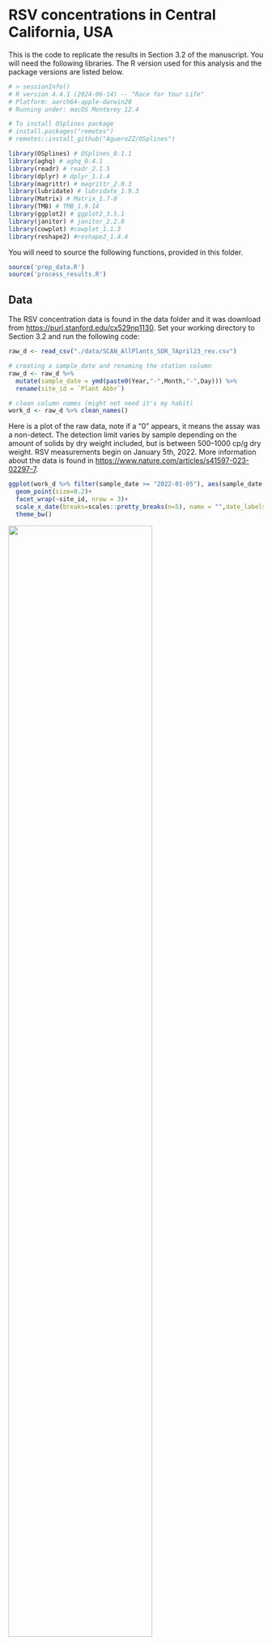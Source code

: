 
<!-- README.md is generated from the README.Rmd. Please edit that file -->

# RSV concentrations in Central California, USA

This is the code to replicate the results in Section 3.2 of the
manuscript. You will need the following libraries. The R version used
for this analysis and the package versions are listed below.

``` r
# > sessionInfo()
# R version 4.4.1 (2024-06-14) -- "Race for Your Life"
# Platform: aarch64-apple-darwin20
# Running under: macOS Monterey 12.4

# To install OSplines package
# install.packages("remotes")
# remotes::install_github("AgueroZZ/OSplines")

library(OSplines) # OSplines_0.1.1
library(aghq) # aghq_0.4.1
library(readr) # readr_2.1.5
library(dplyr) # dplyr_1.1.4
library(magrittr) # magrittr_2.0.3 
library(lubridate) # lubridate_1.9.3 
library(Matrix) # Matrix_1.7-0 
library(TMB) # TMB_1.9.14 
library(ggplot2) # ggplot2_3.5.1
library(janitor) # janitor_2.2.0
library(cowplot) #cowplot_1.1.3
library(reshape2) #reshape2_1.4.4
```

You will need to source the following functions, provided in this
folder.

``` r
source('prep_data.R')
source('process_results.R')
```

## Data

The RSV concentration data is found in the data folder and it was
download from <https://purl.stanford.edu/cx529np1130>. Set your working
directory to Section 3.2 and run the following code:

``` r
raw_d <- read_csv("./data/SCAN_AllPlants_SDR_7April23_rev.csv")

# creating a sample_date and renaming the station column
raw_d <- raw_d %>% 
  mutate(sample_date = ymd(paste0(Year,"-",Month,"-",Day))) %>% 
  rename(site_id = `Plant Abbr`) 

# clean column names (might not need it's my habit)
work_d <- raw_d %>% clean_names() 
```

Here is a plot of the raw data, note if a “0” appears, it means the
assay was a non-detect. The detection limit varies by sample depending
on the amount of solids by dry weight included, but is between 500–1000
cp/g dry weight. RSV measurements begin on January 5th, 2022. More
information about the data is found in
<https://www.nature.com/articles/s41597-023-02297-7>.

``` r
ggplot(work_d %>% filter(sample_date >= "2022-01-05"), aes(sample_date,rsv_gc_g_dry_weight))+ 
  geom_point(size=0.2)+
  facet_wrap(~site_id, nrow = 3)+ 
  scale_x_date(breaks=scales::pretty_breaks(n=5), name = "",date_labels ="%b")+
  theme_bw()
```

<img src="README_files/figure-gfm/unnamed-chunk-3-1.png" width="75%" />

## Prepping Data for Modeling

The function “prep_data” will prepare the data for modeling. An example
of how to use this function and important notes for its use are found
below.

- Important Notes about Normalization:
  - If no normalization variable is used, then create a denominator
    column with values of ones
    - Example: “mutate(denom = 1)” and denom_column_name = “denom” in
      prep_data( ) function
  - In this example, we will use PMMoV t normalize RSV concentrations.
  - Both PMMoV and RSV concentrations are measured as gc/g and therefore
    the PMMoV-normalized RSV concentrations are unitless.
- Important Notes about Censoring:
  - If no outcome values are censored, create a censored_y column with
    values of FALSE
    - Example: mutate(censored_y = FALSE)
  - If outcome values are censored, do the two following things:
    - Set the censored outcome values to the detection limit.
    - create a censored_y column with values of FALSE if the outcome is
      observed and values of TRUE if the outcome is censored.
  - In this example, we have censored values and we will use the
    detection limit of 1000 cp/g.

``` r
# In this example, 
## pm_mo_v_gc_g_dry_weight is used for normalization
## the outcome is RSV_gc_g_dry_weight
## RSV_gc_g_dry_weight values are set to 0 if censored

# So following the censored instructions above: 
work_d <- work_d %>% 
  mutate(censored_y = ifelse(rsv_gc_g_dry_weight == 0, TRUE, FALSE), # create censored_y column
         y = ifelse(rsv_gc_g_dry_weight==0, 1000, rsv_gc_g_dry_weight)) # set censored values to limit

data_foranalysis <- prep_data(outcome_column_name = "y",
                    denom_column_name = "pm_mo_v_gc_g_dry_weight",
                    site_id = "site_id",   # column for wastewater station IDs
                    sample_date = "sample_date",  #date column. Should be year-month-day
                    data = work_d, # put the working data set
                    polyOrder =3) #polynomial order for the Ospline (we recommend 3 for wastewater data)

tmbdat <- data_foranalysis$tmbdat

summary(data_foranalysis$tmbdat)
```

    ##              Length   Class     Mode   
    ## Xfstat          39710 dgTMatrix S4     
    ## X_global        10830 dgTMatrix S4     
    ## X               50540 dgTMatrix S4     
    ## B              180500 dgTMatrix S4     
    ## P                2500 dgTMatrix S4     
    ## daily         1563852 dgTMatrix S4     
    ## obs          15638520 dgTMatrix S4     
    ## logPdet             1 -none-    numeric
    ## y                3610 -none-    numeric
    ## n1                 13 -none-    numeric
    ## stationsizes       12 -none-    numeric
    ## denom            3610 -none-    numeric
    ## y_ind_obs        2533 -none-    numeric
    ## y_ind_cens       1077 -none-    numeric
    ## cens_dir         1077 -none-    numeric
    ## station         43320 dgTMatrix S4     
    ## knots              51 -none-    numeric

## Prior Specifications

The priors for the OSpline global coefficients and station fixed effects
are independent normal with mean 0 and precision “betaprec”. The prior
for the standard deviation of the $\sigma_v$ of the common station
effect, modeled as an integrated Wiener process (IWP), is assigned using
the concept of predictive standard deviation (PSD). In the bottom
example, we place a prior on the 20 day PSD:
$P(\sigma(20) > \log(2)) = 0.5$. The function “prior_conversion”
converts this prior to one for the standard deviation parameter
$\sigma_v$.

``` r
polyOrder=3
prior_IWP <- prior_conversion(d=20, prior =list(u=log(2),alpha = 0.5),p=polyOrder)

# Set other priors
tmbdat$betaprec = 0.01
tmbdat$u1 = prior_IWP$u  
tmbdat$alpha1 = prior_IWP$a
tmbdat$u2 = 0.5
tmbdat$alpha2 = 0.5
tmbdat$lambda_phi = -log(0.5)/50
tmbdat$lambda_tau = -log(0.5)/0.5
tmbdat$lambda_cov = -log(0.5)/0.5
```

## Fitting the Proposed Model

``` r
# Need to compile the C++ code to fit the proposed model for censored data
compile(file="./cpp/model_ospline_fixedeffects_daily_singleCOV_AR2_transformpaper_censored.cpp")
try(dyn.unload(dynlib("./cpp/model_ospline_fixedeffects_daily_singleCOV_AR2_transformpaper_censored")),silent = TRUE)
dyn.load(dynlib("./cpp/model_ospline_fixedeffects_daily_singleCOV_AR2_transformpaper_censored"))

# Set initial values
set.seed(2)
init_daily <- rnorm(ncol(tmbdat$daily), 0, 0.1);
init_W <- rnorm(ncol(tmbdat$obs),0,0.1)
tmbparams <- list(
  W = c(rep(0, (ncol(tmbdat$X)+ ncol(tmbdat$B))), init_daily, init_W, 0,diff(init_W)), # W = c(U,beta,Z); U = B-Spline coefficients
  theta1 = 0, # -2log(sigma)
  theta2 = 0,
  cov_log = 0,
  theta3 = 0,
  theta4 = 0
)

ff <- TMB::MakeADFun(
  data = tmbdat,
  parameters = tmbparams,
  random = "W",
  DLL = "model_ospline_fixedeffects_daily_singleCOV_AR2_transformpaper_censored",
  silent = TRUE
)

aghq_k = 3
mdl1 <- suppressWarnings(aghq::marginal_laplace_tmb(ff,k=aghq_k,startingvalue = c(0,0,0,0,0)))

samps1 <- aghq::sample_marginal(mdl1, M = 3000) 
marginals <- mdl1$marginals

# At this point, we recommend saving the results.
# You can save the full model or you can save important bits as shown below.
df_full <- data_foranalysis$df_full
save(file="model1.RData", list = c("df_full","marginals","samps1","tmbdat","polyOrder"))
```

## Processing the Results of the Proposed Model

``` r
load("model1.RData")
# This code can take a little while to run. I would suggest saving the results after you run it. 
#id_group = 0 for none, =1 for station average, =2 for custom average
# if id_group = 2, id_group_name = name of the column for the group identifier. For example, in Section 3.1, the city averaged COVID-19 signal. 
# you would create a column for the city identifier. 

model_results <- process_results(df_full, 
                                 tmbdat, 
                                 samps1, 
                                 polyOrder,
                                 id_group = 1,  # 0 = none, 1 = station average, 2 = custom average
                                 id_group_name = NULL) # if id_group = 2, select group for custom average

df_full <- model_results$df_full
station_ave_df = model_results$station_ave_df
df_names = data.frame(site_id = c("Dav",
                                  "Gil",
                                  "Mer",
                                  "Mod",
                                  "OSP",
                                  "PA",
                                  "Sac",
                                  "SJ",
                                  "SVCW",
                                  "Sun",
                                  "SEP",
                                  "UCD"),
                      site_name = c("Davis",
                                    "South County",
                                    "Merced",
                                    "Modesto",
                                    "Oceanside",
                                    "Palo Alto",
                                    "Sacramento",
                                    "San José-Santa Clara",
                                    "Silicon Valley",
                                    "Sunnyvale",
                                    "Southeast",
                                    "University of California"))

df_full <- df_full %>% 
  left_join(df_names, by = "site_id")
```

### Figure 2 in Manuscript

``` r
gg1 <- df_full %>% 
  mutate(norm = y/denom) %>% 
  ggplot(aes(x = sample_date,norm)) +
  facet_wrap(~site_name, nrow = 3)+
  geom_line(aes(y = exp_v_u_fixed),size=0.2) + 
  geom_ribbon(aes(ymax = exp_v_u_fixed_upr, ymin = exp_v_u_fixed_lwr), alpha = 0.4, size = 0.2, fill = "black") +
  geom_ribbon(aes(ymax =exp_v_upr, ymin = exp_v_lwr), alpha = 0.4, size = 0.2, fill = "red") +
  theme_bw()+
  geom_point(alpha =0.5, shape = 16, size = 0.2)+
  geom_point(data=df_full %>% mutate(norm = y/denom)  %>% filter(censored_y == TRUE),col = "blue",alpha =0.5, shape = 16, size = 0.2)+
  scale_y_continuous(name = expression(paste(mu[i],"(t)")), 
                     trans="log",
                     labels = function(x)format(x,digits=2, scientific = TRUE),
                     breaks = scales::trans_breaks(function(x)log(x),function(x)exp(x),n=5))+ 
  scale_x_date(breaks=scales::pretty_breaks(n=8), name = "",date_labels ="%b")+
  theme(axis.title.y = element_text(size = 18),
        axis.title.x = element_blank())

gg1
```

<img src="README_files/figure-gfm/unnamed-chunk-8-1.png" width="75%" />

### Plots in the Appendix: Figure 8

``` r
## exp(V(t))

gg1 <- df_full %>% 
  group_by(sample_date) %>% 
  slice(1) %>%
  ungroup() %>% 
  ggplot(aes(x = sample_date, y)) +
  geom_line(aes(y = exp_v),size=0.2) + 
  geom_ribbon(aes(ymax = exp_v_upr, ymin = exp_v_lwr), alpha = 0.4, size = 0.2, fill = "black") +
  theme_bw()+
  scale_y_continuous(name = "exp(V(t))", 
                     breaks = scales::pretty_breaks(n=5),
                     labels = function(x){format(x, scientific = TRUE)})+ 
  scale_x_date(breaks=scales::pretty_breaks(n=10), name = "",date_labels ="%b")+
  theme(axis.title.y = element_text(size = 12),
        axis.text.x.top = element_text(vjust = -68),
        axis.ticks.x.top = element_blank(),
        axis.title.x = element_blank())

#### V(t)

gg2 <- df_full %>% 
  group_by(sample_date) %>%
  slice(1) %>% 
  ungroup() %>% 
  ggplot(aes(x = sample_date,y)) + 
  geom_line(aes(y = exp_v_deriv),size=0.2) + 
  geom_ribbon(aes(ymax = exp_v_deriv_upr, ymin = exp_v_deriv_lwr), alpha = 0.4, size = 0.2, fill = "black") +
  theme_bw()+
  scale_y_continuous(name = "exp(V(t))'", 
                     breaks = scales::pretty_breaks(n=5),
                     labels = function(x){format(x, scientific = TRUE)})+ 
  geom_hline(yintercept=0, lty="dashed")+
  scale_x_date(breaks=scales::pretty_breaks(n=10), name = "",date_labels ="%b")+
  theme(axis.title.y = element_text(size = 12),
        axis.text.x.top = element_text(vjust = -68),
        axis.ticks.x.top = element_blank(),
        axis.title.x = element_blank())


gg3 <- station_ave_df %>%
  ggplot(aes(x = sample_date, ave_exp_v_u_fixed)) +
  geom_line(size=0.2) +
  geom_ribbon(aes(ymax = ave_exp_v_u_fixed_upr, ymin = ave_exp_v_u_fixed_lwr), alpha = 0.4, size = 0.2, fill = "black") +
  theme_bw()+
  scale_y_continuous(name = expression(paste(bar(mu),"(t)")),
                     breaks = scales::pretty_breaks(n=5),
                     labels = function(x){format(x, scientific = TRUE)})+
  scale_x_date(breaks=scales::pretty_breaks(n=10), name = "",date_labels ="%b")+
  theme(axis.title.y = element_text(size = 16),
        axis.text.x.top = element_text(vjust = -68),
        axis.ticks.x.top = element_blank(),
        axis.title.x = element_blank())

gg4 <- station_ave_df %>%
  ggplot(aes(x = sample_date,ave_exp_v_u_fixed_deriv)) +
  geom_line(size=0.2) +
  geom_ribbon(aes(ymax = ave_exp_v_u_fixed_deriv_upr, ymin = ave_exp_v_u_fixed_deriv_lwr), alpha = 0.4, size = 0.2, fill = "black") +
  theme_bw()+
  scale_y_continuous(name = expression(paste(bar(mu),"(t)'")),
                     breaks = scales::pretty_breaks(n=5),
                     labels = function(x){format(x, scientific = TRUE)})+
  geom_hline(yintercept=0, lty="dashed")+
  scale_x_date(breaks=scales::pretty_breaks(n=10), name = "",date_labels ="%b")+
  theme(axis.title.y = element_text(size = 16),
        axis.text.x.top = element_text(vjust = -68),
        axis.ticks.x.top = element_blank(),
        axis.title.x = element_blank())

gg5 <- df_full %>% 
  group_by(sample_date) %>% 
  filter(site_id == "Dav") %>%
  ggplot(aes(x = sample_date, y)) +
  geom_line(aes(y = exp_v_u_fixed),size=0.2) + 
  geom_ribbon(aes(ymax = exp_v_u_fixed_upr, ymin = exp_v_u_fixed_lwr), alpha = 0.4, size = 0.2, fill = "black") +
  theme_bw()+
  # facet_wrap(~site_id)+
  scale_y_continuous(name = expression(paste(mu[i],"(t)")), 
                     breaks = scales::pretty_breaks(n=5),
                     labels = function(x){format(x, scientific = TRUE)})+ 
  scale_x_date(breaks=scales::pretty_breaks(n=10), name = "",date_labels ="%b")+
  theme(axis.title.y = element_text(size = 16),
        axis.text.x.top = element_text(vjust = -68),
        axis.ticks.x.top = element_blank(),
        axis.title.x = element_blank())

gg6 <- df_full %>% 
  group_by(sample_date) %>% 
  filter(site_id == "Dav") %>%
  ggplot(aes(x = sample_date, y)) +
  geom_line(aes(y = exp_v_u_fixed_deriv),size=0.2) + 
  geom_ribbon(aes(ymax = exp_v_u_fixed_deriv_upr, ymin = exp_v_u_fixed_deriv_lwr), alpha = 0.4, size = 0.2, fill = "black") +
  theme_bw()+
  # facet_wrap(~site_id)+
  scale_y_continuous(name = expression(paste(mu[i],"(t)'")), 
                     breaks = scales::pretty_breaks(n=5),
                     labels = function(x){format(x, scientific = TRUE)})+ 
  scale_x_date(breaks=scales::pretty_breaks(n=10), name = "",date_labels ="%b")+
  theme(axis.title.y = element_text(size = 16),
        axis.text.x.top = element_text(vjust = -68),
        axis.ticks.x.top = element_blank(),
        axis.title.x = element_blank())+  
  geom_hline(yintercept=0, lty="dashed")


fest1 = plot_grid(add_sub(gg1,"a) Common signal",size = 11),
                           add_sub(gg3,"b) Station average signal",size = 11),
                           add_sub(gg2,"c) Derivative of common signal",size = 11),
                           add_sub(gg4,"d) Derivative of station average signal",size = 11),
                           add_sub(gg5,"e) Davis WWTP signal",size = 11),
                           add_sub(gg6,"f) Derivative of Davis WWTP signal",size = 11),
                           ncol=2, align="v", byrow = TRUE) 

fest1
```

![](README_files/figure-gfm/unnamed-chunk-9-1.png)<!-- -->

### Plots in the Appendix: Figure 9

``` r
# Prediction SD

theta_logprior <- function(theta,prior_alpha = tmbdat$alpha1,prior_u = c(tmbdat$u1)) {
  lambda <- -log(prior_alpha)/prior_u
  log(lambda/2) - lambda * exp(-theta/2) - theta/2
}
priorfunc <- function(x) exp(theta_logprior(x))
priorfuncsigma <- function(x) (2/x) * exp(theta_logprior(-2*log(x)))


### Inference for the smoothing parameter:
prec_marg <- marginals[[1]]
logpostsigma <- compute_pdf_and_cdf(prec_marg,list(totheta = function(x) -2*log(x),fromtheta = function(x) exp(-x/2)),interpolation = 'spline')
smooth_var <- data.frame(SD = logpostsigma$transparam, 
                         density = logpostsigma$pdf_transparam,
                         prior = priorfuncsigma(logpostsigma$transparam))
smooth_var <- rbind(smooth_var, data.frame(SD = 0, density = 0, prior = priorfuncsigma(.Machine$double.eps)))

smooth_var <- data.frame(SD = logpostsigma$transparam, 
                         density = logpostsigma$pdf_transparam)

orig <- log(2)
c <- orig/tmbdat$u1
smooth_var_prior <- data.frame(SD = seq(0, 3/400,0.0001)) %>% 
  mutate(prior = priorfuncsigma(SD),
         prior2 = dexp(c*SD, -log(0.5)/orig))


posterior_sigma_s <- smooth_var_prior %>% 
  ggplot(aes(x = c*SD, y = prior/c)) + 
  geom_area(fill = "orange", alpha = 0.2) +
  theme_classic(base_size = 15) +
  ylab("Density") + 
  scale_x_continuous(name = "",limits = c(0,2), breaks=scales::pretty_breaks(n=6) )+
  geom_line(data= smooth_var, aes(x = c*SD, y = density/c)) 

### Daily RE SD

theta_logprior <- function(theta,prior_alpha = tmbdat$alpha2,prior_u = c(tmbdat$u2)) {
  lambda <- -log(prior_alpha)/prior_u
  log(lambda/2) - lambda * exp(-theta/2) - theta/2
}
priorfunc <- function(x) exp(theta_logprior(x))
priorfuncsigma <- function(x) (2/x) * exp(theta_logprior(-2*log(x)))

prec_marg <- marginals[[2]]
logpostsigma <- compute_pdf_and_cdf(prec_marg,list(totheta = function(x) -2*log(x),fromtheta = function(x) exp(-x/2)),interpolation = 'spline')
smooth_var <- data.frame(SD = logpostsigma$transparam, 
                         density = logpostsigma$pdf_transparam,
                         prior = priorfuncsigma(logpostsigma$transparam))

smooth_var_prior <- data.frame(SD = c(smooth_var$SD), 
                               prior = c(smooth_var$prior))

smooth_var_prior <- rbind(smooth_var_prior, 
                          data.frame(SD = c(0,1), prior = priorfuncsigma(c(.Machine$double.eps,1))))


posterior_sigma_z <- smooth_var_prior %>% ggplot(aes(x = SD, y = prior)) + 
  geom_area(fill = "orange", alpha = 0.2) +
  theme_classic(base_size = 15) +
  geom_line(aes(x = SD, y = density), linetype="solid", data = smooth_var) +
  ylab("Density") +
  xlab("") + theme(legend.position = "none")+
  scale_x_continuous(name = "",limits = c(0,1), breaks=scales::pretty_breaks(n=6) )


## Coefficient of Variation

theta_logprior <- function(theta,rate = tmbdat$lambda_cov) {
  lambda <- rate
  log(lambda) - lambda * exp(theta) + theta
}
priorfunc <- function(x) exp(theta_logprior(x))
priorfuncsigma <- function(x) abs(1/x) * exp(theta_logprior(log(x)))


prec_marg <- marginals[[3]]
logpostsigma <- compute_pdf_and_cdf(prec_marg,list(totheta = function(x) log(x),fromtheta = function(x) exp(x)),interpolation = 'spline')
smooth_var <- data.frame(SD = logpostsigma$transparam, 
                         density = logpostsigma$pdf_transparam)

smooth_var_prior <- data.frame(SD = seq(0, 5,0.01)) %>% 
  mutate(prior = priorfuncsigma(SD))



posterior_cov <- smooth_var_prior %>% ggplot(aes(x = SD, y = prior)) + 
  geom_area(fill = "orange", alpha = 0.2) +
  theme_classic(base_size = 15) +
  geom_line(aes(x = SD, y = density), linetype="solid", data = smooth_var) +
  ylab("Density") +
  xlab("") + theme(legend.position = "none")+
  scale_x_continuous(name = "",limits = c(0,1), breaks=scales::pretty_breaks(n=6) )

## Matern Range Parameter
theta_logprior <- function(theta,rate = tmbdat$lambda_phi) {
  lambda <- rate
  log(lambda) - lambda * exp(theta) + theta
}
priorfunc <- function(x) exp(theta_logprior(x))
priorfuncsigma <- function(x) abs(1/x) * exp(theta_logprior(log(x)))

smooth_var <- data.frame(tau = seq(0, 100, 0.01)) %>% 
  mutate(prior = priorfuncsigma(tau))

range_posterior_samps = exp((samps1$thetasamples[[4]] - samps1$thetasamples[[5]]/2)/sqrt(2))
drange = density(range_posterior_samps, adjust = 2.5)


posterior_range <- smooth_var %>% ggplot(aes(x = tau, y = prior)) + 
  geom_area(fill = "orange", alpha = 0.2) +
  theme_classic(base_size = 15) +
  geom_line(aes(x = x, y = y), linetype="solid", data = data.frame(x = drange$x, y = drange$y)) +
  ylab("Density")  + theme(legend.position = "none")+
  scale_x_continuous(name = "",limits = c(0,40), breaks=scales::pretty_breaks(n=6) )


## Matern SD Parameter
theta_logprior <- function(theta,rate = tmbdat$lambda_tau) {
  lambda <- rate
  log(lambda) - lambda * exp(theta) + theta
}
priorfunc <- function(x) exp(theta_logprior(x))
priorfuncsigma <- function(x) abs(1/x) * exp(theta_logprior(log(x)))

smooth_var <- data.frame(tau = seq(0, 2, 0.01)) %>% 
  mutate(prior = priorfuncsigma(tau))

range_posterior_samps = exp((samps1$thetasamples[[4]] + samps1$thetasamples[[5]]/2)/sqrt(2))
drange = density(range_posterior_samps, adjust = 2.5)


posterior_tau <- smooth_var %>% ggplot(aes(x = tau, y = prior)) + 
  geom_area(fill = "orange", alpha = 0.2) +
  theme_classic(base_size = 15) +
  geom_line(aes(x = x, y = y), linetype="solid", data = data.frame(x = drange$x, y = drange$y)) +
  ylab("Density") +
  theme(legend.position = "none")+
  scale_x_continuous(name = "",limits = c(0,2), breaks=scales::pretty_breaks(n=6) )



gg <- cowplot::plot_grid(posterior_sigma_s + ggtitle(expression(sigma(20))), 
                   posterior_sigma_z + ggtitle(expression(sigma[z])), 
                   posterior_cov + ggtitle(expression(kappa)), 
                   posterior_range + ggtitle(expression(phi[u])), 
                   posterior_tau+ ggtitle(expression(tau[u])), nrow = 2)

gg
```

![](README_files/figure-gfm/unnamed-chunk-10-1.png)<!-- -->
